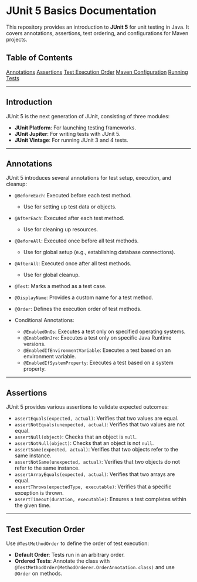 # JUnit 5 Basics Documentation

This repository provides an introduction to **JUnit 5** for unit testing in Java. It covers annotations, assertions, test ordering, and configurations for Maven projects.

## Table of Contents

[Annotations](#annotations)
[Assertions](#assertions)
[Test Execution Order](#test-execution-order)
[Maven Configuration](#maven-configuration)
[Running Tests](#running-tests)

---

## Introduction

JUnit 5 is the next generation of JUnit, consisting of three modules:
- **JUnit Platform**: For launching testing frameworks.
- **JUnit Jupiter**: For writing tests with JUnit 5.
- **JUnit Vintage**: For running JUnit 3 and 4 tests.

---

## Annotations

JUnit 5 introduces several annotations for test setup, execution, and cleanup:

- `@BeforeEach`: Executed before each test method.
  - Use for setting up test data or objects.
  
- `@AfterEach`: Executed after each test method.
  - Use for cleaning up resources.

- `@BeforeAll`: Executed once before all test methods.
  - Use for global setup (e.g., establishing database connections).

- `@AfterAll`: Executed once after all test methods.
  - Use for global cleanup.

- `@Test`: Marks a method as a test case.

- `@DisplayName`: Provides a custom name for a test method.

- `@Order`: Defines the execution order of test methods.

- Conditional Annotations:
  - `@EnabledOnOs`: Executes a test only on specified operating systems.
  - `@EnabledOnJre`: Executes a test only on specific Java Runtime versions.
  - `@EnabledIfEnvironmentVariable`: Executes a test based on an environment variable.
  - `@EnabledIfSystemProperty`: Executes a test based on a system property.

---

## Assertions

JUnit 5 provides various assertions to validate expected outcomes:

- `assertEquals(expected, actual)`: Verifies that two values are equal.
- `assertNotEquals(unexpected, actual)`: Verifies that two values are not equal.
- `assertNull(object)`: Checks that an object is `null`.
- `assertNotNull(object)`: Checks that an object is not `null`.
- `assertSame(expected, actual)`: Verifies that two objects refer to the same instance.
- `assertNotSame(unexpected, actual)`: Verifies that two objects do not refer to the same instance.
- `assertArrayEquals(expected, actual)`: Verifies that two arrays are equal.
- `assertThrows(expectedType, executable)`: Verifies that a specific exception is thrown.
- `assertTimeout(duration, executable)`: Ensures a test completes within the given time.

---

## Test Execution Order

Use `@TestMethodOrder` to define the order of test execution:

- **Default Order**: Tests run in an arbitrary order.
- **Ordered Tests**: Annotate the class with `@TestMethodOrder(MethodOrderer.OrderAnnotation.class)` and use `@Order` on methods.
